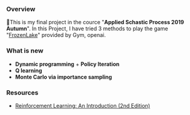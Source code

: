 ### Overview

:ghost:This is my final project in the cource "**Applied Schastic Process 2019 Autumn**". In this Project, I have tried 3 methods to play the game "[FrozenLake](https://gym.openai.com/envs/FrozenLake-v0/)" provided by Gym, openai.

### What is new

* **Dynamic programming** + **Policy Iteration**
* **Q learning**
* **Monte Carlo via importance sampling**

### Resources

- [Reinforcement Learning: An Introduction (2nd Edition)](http://incompleteideas.net/book/RLbook2018.pdf)
